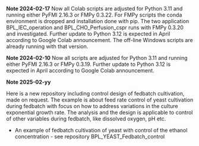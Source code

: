 


**Note 2024-02-17**
Now all Colab scripts are adjusted for Python 3.11 and running either PyFMI 2.16.3 or FMPy 0.3.22. 
For FMPy scripts the conda environment is dropped and installation done with pip. 
The two application BPL\_IEC\_operation and BPL\_CHO\_Perfusion\_cspr runs with FMPy 0.3.20 and investigated.
Further update to Python 3.12 is expected in April according to Google Colab announcement.
The off-line Windows scripts are already running with that version. 


**Note 2024-02-10**
Now all scripts are adjusted for Python 3.11 and running either PyFMI 2.16.3 or FMPy 0.3.19. 
Further update to Python 3.12 is expected in April according to Google Colab announcement.


**Note 2025-02-yy** 

Here is a new repository including control design of fedbatch cultivation, made on request.
The example is about feed rate control of yeast cultivation during fedbatch with focus on 
how to address variations in the culture exponential growth rate. The analysis and the design is applicable
to control of other variables during fedbatch, like dissolved oxygen, pH etc. 

* An example of fedbatch cultivation of yeast with control of the ethanol concentration - see repository BPL\_YEAST\_Fedbatch\_control
